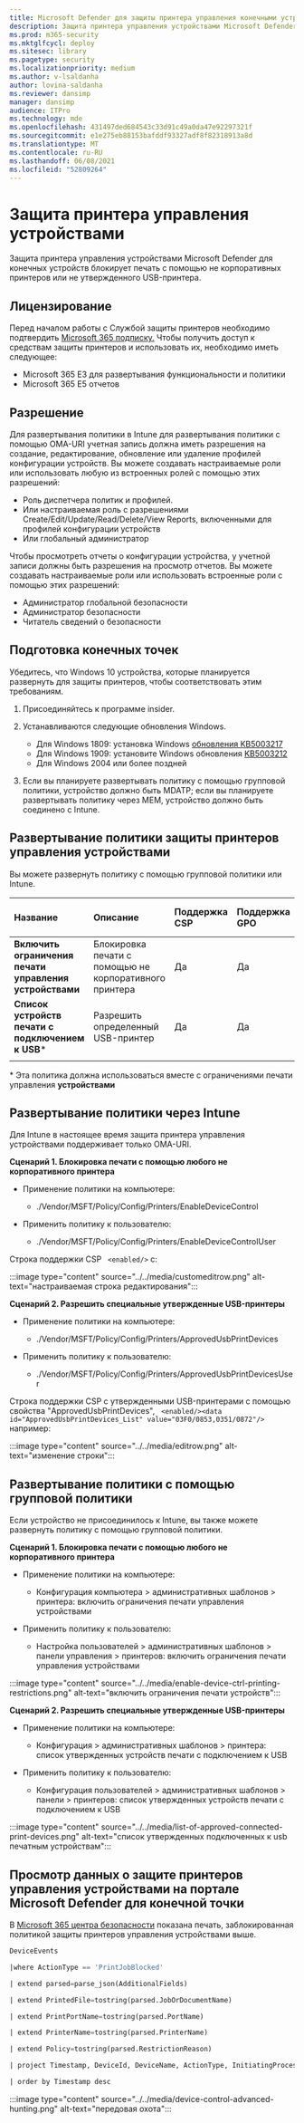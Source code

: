 ```yaml
---
title: Microsoft Defender для защиты принтера управления конечными устройствами
description: Защита принтера управления устройствами Microsoft Defender для конечных устройств блокирует печать с помощью не корпоративных принтеров или не утвержденного USB-принтера.
ms.prod: m365-security
ms.mktglfcycl: deploy
ms.sitesec: library
ms.pagetype: security
ms.localizationpriority: medium
ms.author: v-lsaldanha
author: lovina-saldanha
ms.reviewer: dansimp
manager: dansimp
audience: ITPro
ms.technology: mde
ms.openlocfilehash: 431497ded684543c33d91c49a0da47e92297321f
ms.sourcegitcommit: e1e275eb88153bafddf93327adf8f82318913a8d
ms.translationtype: MT
ms.contentlocale: ru-RU
ms.lasthandoff: 06/08/2021
ms.locfileid: "52809264"
---
```

# <a name="device-control-printer-protection"></a>Защита принтера управления устройствами 

Защита принтера управления устройствами Microsoft Defender для конечных устройств блокирует печать с помощью не корпоративных принтеров или не утвержденного USB-принтера.

## <a name="licensing"></a>Лицензирование 

Перед началом работы с Службой защиты принтеров необходимо подтвердить [Microsoft 365 подписку.](https://www.microsoft.com/microsoft-365/compare-microsoft-365-enterprise-plans?rtc=1) Чтобы получить доступ к средствам защиты принтеров и использовать их, необходимо иметь следующее:

- Microsoft 365 E3 для развертывания функциональности и политики 
- Microsoft 365 E5 отчетов 

## <a name="permission"></a>Разрешение 

Для развертывания политики в Intune для развертывания политики с помощью OMA-URI учетная запись должна иметь разрешения на создание, редактирование, обновление или удаление профилей конфигурации устройств. Вы можете создавать настраиваемые роли или использовать любую из встроенных ролей с помощью этих разрешений:  

- Роль диспетчера политик и профилей. 
- Или настраиваемая роль с разрешениями Create/Edit/Update/Read/Delete/View Reports, включенными для профилей конфигурации устройств  
- Или глобальный администратор

Чтобы просмотреть отчеты о конфигурации устройства, у учетной записи должны быть разрешения на просмотр отчетов. Вы можете создавать настраиваемые роли или использовать встроенные роли с помощью этих разрешений:  

- Администратор глобальной безопасности
- Администратор безопасности
- Читатель сведений о безопасности 

## <a name="prepare-your-endpoints"></a>Подготовка конечных точек

Убедитесь, что Windows 10 устройства, которые планируется развернуть для защиты принтеров, чтобы соответствовать этим требованиям.

1. Присоединяйтесь к программе insider.

1. Устанавливаются следующие обновления Windows. 

    - Для Windows 1809: установка Windows [обновления KB5003217](https://support.microsoft.com/en-us/topic/may-20-2021-kb5003217-os-build-17763-1971-preview-08687c95-0740-421b-a205-54aa2c716b46) 
    - Для Windows 1909: установите Windows обновления [KB5003212](https://support.microsoft.com/en-us/topic/may-20-2021-kb5003212-os-build-18363-1593-preview-05381524-8380-4b30-b783-e330cad3d4a1)
    - Для Windows 2004 или более поздней 
    
1. Если вы планируете развертывать политику с помощью групповой политики, устройство должно быть MDATP; если вы планируете развертывать политику через MEM, устройство должно быть соединено с Intune.

## <a name="deploy-device-control-printer-protection-policy"></a>Развертывание политики защиты принтеров управления устройствами

Вы можете развернуть политику с помощью групповой политики или Intune.

| Название | Описание | Поддержка CSP | Поддержка GPO | Поддержка на основе пользователя | Поддержка на основе машин |
|:--|:--|:--|:--|:--|:--|
|**Включить ограничения печати управления устройствами**|Блокировка печати с помощью не корпоративного принтера|Да|Да|Да|Да|
|**Список устройств печати с подключением к USB**\*|Разрешить определенный USB-принтер|Да|Да|Да|Да|
|||||||

\* Эта политика должна использоваться вместе с ограничениями печати управления **устройствами**
## <a name="deploy-policy-via-intune"></a>Развертывание политики через Intune 

Для Intune в настоящее время защита принтера управления устройствами поддерживает только OMA-URI.

**Сценарий 1. Блокировка печати с помощью любого не корпоративного принтера** 

 - Применение политики на компьютере: 

    - ./Vendor/MSFT/Policy/Config/Printers/EnableDeviceControl 

- Применить политику к пользователю: 

    - ./Vendor/MSFT/Policy/Config/Printers/EnableDeviceControlUser 

Строка поддержки CSP `` <enabled/>`` с: 

:::image type="content" source="../../media/customeditrow.png" alt-text="настраиваемая строка редактирования":::

**Сценарий 2. Разрешить специальные утвержденные USB-принтеры**

- Применение политики на компьютере: 

    - ./Vendor/MSFT/Policy/Config/Printers/ApprovedUsbPrintDevices 

- Применить политику к пользователю: 

    - ./Vendor/MSFT/Policy/Config/Printers/ApprovedUsbPrintDevicesUser  

Строка поддержки CSP с утвержденными USB-принтерами с помощью свойства "ApprovedUsbPrintDevices", `` <enabled/><data id="ApprovedUsbPrintDevices_List" value="03F0/0853,0351/0872"/>`` например: 

:::image type="content" source="../../media/editrow.png" alt-text="изменение строки":::

## <a name="deploy-policy-via-group-policy"></a>Развертывание политики с помощью групповой политики 

Если устройство не присоединилось к Intune, вы также можете развернуть политику с помощью групповой политики. 

**Сценарий 1. Блокировка печати с помощью любого не корпоративного принтера** 

- Применение политики на компьютере: 

    - Конфигурация компьютера > административных шаблонов > принтера: включить ограничения печати управления устройствами 

- Применить политику к пользователю: 

    - Настройка пользователей > административных шаблонов > панели управления > принтеров: включить ограничения печати управления устройствами 

:::image type="content" source="../../media/enable-device-ctrl-printing-restrictions.png" alt-text="включить ограничения печати устройств":::
 

**Сценарий 2. Разрешить специальные утвержденные USB-принтеры**

- Применение политики на компьютере: 

    - Конфигурация > административных шаблонов > принтера: список утвержденных устройств печати с подключением к USB 

- Применить политику к пользователю:  

    - Конфигурация пользователей > административных шаблонов > панели > принтеров: список утвержденных устройств печати с подключением к USB 
 
 :::image type="content" source="../../media/list-of-approved-connected-print-devices.png" alt-text="список утвержденных подключенных к usb печатным устройствам":::

## <a name="view-device-control-printer-protection-data-in-microsoft-defender-for-endpoint-portal"></a>Просмотр данных о защите принтеров управления устройствами на портале Microsoft Defender для конечной точки 

В [Microsoft 365 центра безопасности](https://security.microsoft.com) показана печать, заблокированная политикой защиты принтеров управления устройствами выше.
 
```sql
DeviceEvents 

|where ActionType == 'PrintJobBlocked' 

| extend parsed=parse_json(AdditionalFields) 

| extend PrintedFile=tostring(parsed.JobOrDocumentName) 

| extend PrintPortName=tostring(parsed.PortName) 

| extend PrinterName=tostring(parsed.PrinterName) 

| extend Policy=tostring(parsed.RestrictionReason)  

| project Timestamp, DeviceId, DeviceName, ActionType, InitiatingProcessAccountName,Policy, PrintedFile, PrinterName, PrintPortName, AdditionalFields 

| order by Timestamp desc 
```

 :::image type="content" source="../../media/device-control-advanced-hunting.png" alt-text="передовая охота":::

